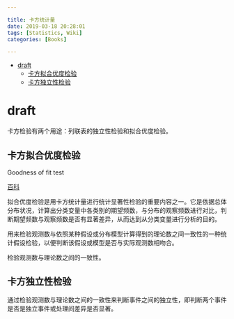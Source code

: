 ```yaml
---

title: 卡方统计量
date: 2019-03-18 20:28:01
tags: [Statistics, Wiki]
categories: [Books]

---
```


<!-- vim-markdown-toc GFM -->

* [draft](#draft)
    * [卡方拟合优度检验](#卡方拟合优度检验)
    * [卡方独立性检验](#卡方独立性检验)

<!-- vim-markdown-toc -->

<!-- more -->

# draft

卡方检验有两个用途：列联表的独立性检验和拟合优度检验。


## 卡方拟合优度检验

Goodness of fit test 

[百科](https://baike.baidu.com/item/%E6%8B%9F%E5%90%88%E4%BC%98%E5%BA%A6%E6%A3%80%E9%AA%8C/9910785)

拟合优度检验是用卡方统计量进行统计显著性检验的重要内容之一。它是依据总体分布状况，计算出分类变量中各类别的期望频数，与分布的观察频数进行对比，判断期望频数与观察频数是否有显著差异，从而达到从分类变量进行分析的目的。


用来检验观测数与依照某种假设或分布模型计算得到的理论数之间一致性的一种统计假设检验，以便判断该假设或模型是否与实际观测数相吻合。

检验观测数与理论数之间的一致性。

## 卡方独立性检验

通过检验观测数与理论数之间的一致性来判断事件之间的独立性，即判断两个事件是否是独立事件或处理间差异是否显著。
